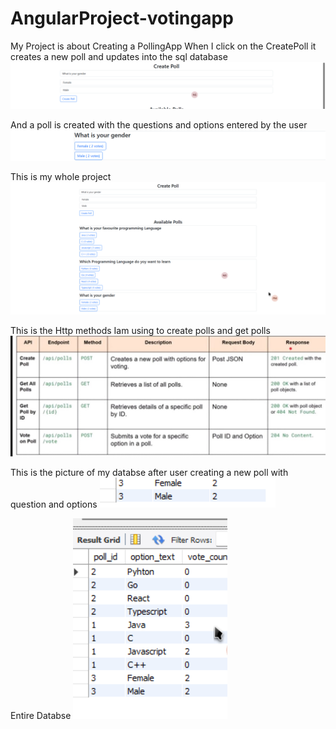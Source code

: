 # AngularProject-votingapp
My Project is about Creating a PollingApp
 When I click on the CreatePoll it creates a new poll and updates into the sql database
 ![alt text](images/createpoll.png)



 And a poll is created with the questions and options entered by the user
 ![alt text](images/poll.png)

 This is my whole project 
 ![alt text](images/total.png)

 This is the Http methods Iam using to create polls and get polls
 ![alt text](<images/http methods.jpg>)

 This is the picture of my databse after user creating a new poll with question and options
 ![alt text](<images/sql 1.png>)

 Entire Databse
 ![alt text](<images/sql 2.png>)
  
